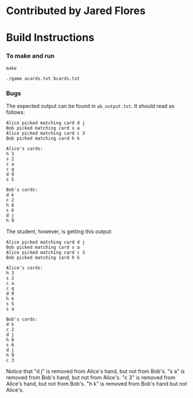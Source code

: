 # Contributed by Jared Flores
# Build Instructions
### To make and run

`make`

`./game acards.txt bcards.txt`

### Bugs
The expected output can be found in `ab_output.txt`. It should read as follows:
```
Alice picked matching card d j
Bob picked matching card s a
Alice picked matching card c 3
Bob picked matching card h k

Alice's cards:
h 3
s 2
c a
c q
d 9
s 5

Bob's cards:
d k
c 2
h 8
s 6
d j
h 9
```

The student, however, is getting this output:
```
Alice picked matching card d j
Bob picked matching card s a
Alice picked matching card c 3
Bob picked matching card h k

Alice's cards:
h 3
s 2
c a
c q
d 9
h k
s 5
s a

Bob's cards:
d k
c 2
d j
h 8
s 6
d j
h 9
c 3
```

Notice that "d j" is removed from Alice's hand, but not from Bob's. "s a" is removed from Bob's hand, but not from Alice's. "c 3" is removed from Alice's hand, but not from Bob's. "h k" is removed from Bob's hand but not Alice's.
